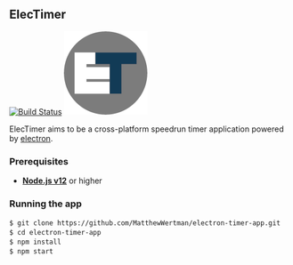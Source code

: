 ## ElecTimer

[![Build Status](https://travis-ci.com/MatthewWertman/ElecTimer.svg?token=QpXxGRjLbyC4WsfsZHkV&branch=deploy_build)](https://travis-ci.com/MatthewWertman/ElecTimer)
![alt text](electimer-150x150.png "ElecTimer Logo")

ElecTimer aims to be a cross-platform speedrun timer application powered by [electron](https://www.electronjs.org).

### Prerequisites
* **[Node.js v12](https://nodejs.org/en/download/)** or higher

### Running the app
```bash
$ git clone https://github.com/MatthewWertman/electron-timer-app.git
$ cd electron-timer-app
$ npm install
$ npm start
```
